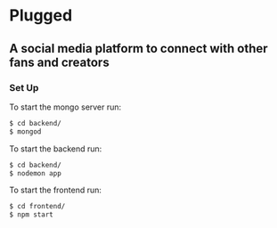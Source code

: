 # Plugged
## A social media platform to connect with other fans and creators
### Set Up

To start the mongo server run:
```sh
$ cd backend/
$ mongod
```
To start the backend run:
```sh
$ cd backend/
$ nodemon app
```

To start the frontend run:
```sh
$ cd frontend/
$ npm start
```
